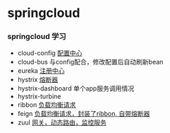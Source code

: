 # springcloud

### springcloud 学习

- cloud-config  [配置中心](https://github.com/MrYang/springcloud/tree/master/cloud-config-server)
- cloud-bus 与config配合，修改配置后自动刷新bean
- eureka  [注册中心](https://github.com/MrYang/springcloud/tree/master/cloud-eureka-server)
- hystrix [熔断器](https://github.com/MrYang/springcloud/tree/master/cloud-eureka-ribbon)
- hystrix-dashboard 单个app服务调用情况
- hystrix-turbine
- ribbon  [负载均衡请求](https://github.com/MrYang/springcloud/tree/master/cloud-eureka-ribbon)
- feign [负载均衡请求，封装了ribbon, 自带熔断器](https://github.com/MrYang/springcloud/tree/master/cloud-eureka-feign)
- zuul [网关，动态路由，监控服务](https://github.com/MrYang/springcloud/tree/master/cloud-zuul-proxy)